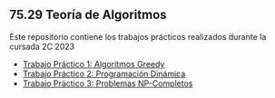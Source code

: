 ## 75.29 Teoría de Algoritmos

Este repositorio contiene los trabajos prácticos realizados durante la cursada 2C 2023

- [Trabajo Práctico 1: Algoritmos Greedy](tp_1/README.md)
- [Trabajo Práctico 2: Programación Dinámica](tp_2/README.md)
- [Trabajo Práctico 3: Problemas NP-Completos](tp_3/README.md)
